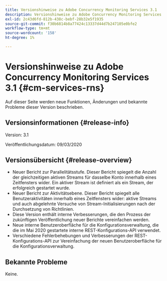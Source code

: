 ```yaml
---
title: Versionshinweise zu Adobe Concurrency Monitoring Services 3.1
description: Versionshinweise zu Adobe Concurrency Monitoring Services 3.1
exl-id: 2c43d6fd-812b-438c-bebf-28b32e5f1935
source-git-commit: f30b6814b8a77424c13337d44d7b247105e0bfe2
workflow-type: tm+mt
source-wordcount: '158'
ht-degree: 1%

---
```


# Versionshinweise zu Adobe Concurrency Monitoring Services 3.1 {#cm-services-rns}

Auf dieser Seite werden neue Funktionen, Änderungen und bekannte Probleme dieser Version beschrieben.

## Versionsinformationen {#release-info}

Version: 3.1

Veröffentlichungsdatum: 09/03/2020

## Versionsübersicht {#release-overview}

* Neuer Bericht zur Parallelitätsstufe. Dieser Bericht spiegelt die Anzahl der gleichzeitigen aktiven Streams für dasselbe Konto innerhalb eines Zeitfensters wider. Ein aktiver Stream ist definiert als ein Stream, der erfolgreich gestartet wurde.
* Neuer Bericht zur Aktivitätsebene. Dieser Bericht spiegelt alle Benutzeraktivitäten innerhalb eines Zeitfensters wider: aktive Streams und auch abgelehnte Versuche von Stream-Initialisierungen nach der Durchsetzung von Richtlinien.
* Diese Version enthält interne Verbesserungen, die den Prozess der zukünftigen Veröffentlichung neuer Berichte vereinfachen werden.
* Neue interne Benutzeroberfläche für die Konfigurationsverwaltung, die die im Mai 2020 gestartete interne REST-Konfigurations-API verwendet.
* Verschiedene Fehlerbehebungen und Verbesserungen der REST-Konfigurations-API zur Vereinfachung der neuen Benutzeroberfläche für die Konfigurationsverwaltung.

## Bekannte Probleme

Keine.
